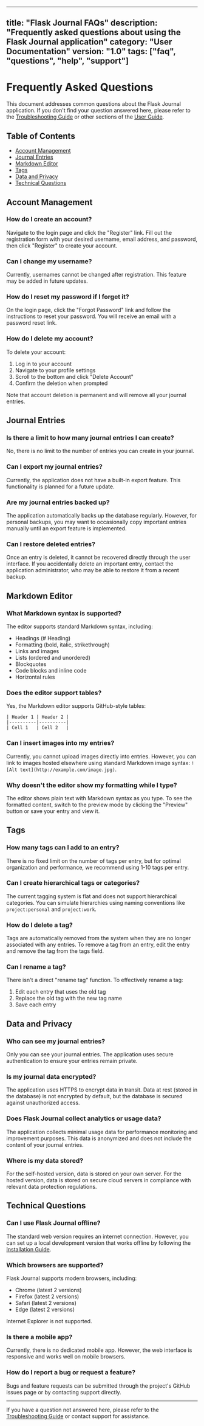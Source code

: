 ***

title: "Flask Journal FAQs"
description: "Frequently asked questions about using the Flask Journal application"
category: "User Documentation"
version: "1.0"
tags: \["faq", "questions", "help", "support"]
----------------------------------------------

# Frequently Asked Questions

This document addresses common questions about the Flask Journal application. If you don't find your question answered here, please refer to the [Troubleshooting Guide](troubleshooting.md) or other sections of the [User Guide](README.md).

## Table of Contents

- [Account Management](#account-management)
- [Journal Entries](#journal-entries)
- [Markdown Editor](#markdown-editor)
- [Tags](#tags)
- [Data and Privacy](#data-and-privacy)
- [Technical Questions](#technical-questions)

## Account Management

### How do I create an account?

Navigate to the login page and click the "Register" link. Fill out the registration form with your desired username, email address, and password, then click "Register" to create your account.

### Can I change my username?

Currently, usernames cannot be changed after registration. This feature may be added in future updates.

### How do I reset my password if I forget it?

On the login page, click the "Forgot Password" link and follow the instructions to reset your password. You will receive an email with a password reset link.

### How do I delete my account?

To delete your account:

1. Log in to your account
2. Navigate to your profile settings
3. Scroll to the bottom and click "Delete Account"
4. Confirm the deletion when prompted

Note that account deletion is permanent and will remove all your journal entries.

## Journal Entries

### Is there a limit to how many journal entries I can create?

No, there is no limit to the number of entries you can create in your journal.

### Can I export my journal entries?

Currently, the application does not have a built-in export feature. This functionality is planned for a future update.

### Are my journal entries backed up?

The application automatically backs up the database regularly. However, for personal backups, you may want to occasionally copy important entries manually until an export feature is implemented.

### Can I restore deleted entries?

Once an entry is deleted, it cannot be recovered directly through the user interface. If you accidentally delete an important entry, contact the application administrator, who may be able to restore it from a recent backup.

## Markdown Editor

### What Markdown syntax is supported?

The editor supports standard Markdown syntax, including:

- Headings (# Heading)
- Formatting (bold, italic, strikethrough)
- Links and images
- Lists (ordered and unordered)
- Blockquotes
- Code blocks and inline code
- Horizontal rules

### Does the editor support tables?

Yes, the Markdown editor supports GitHub-style tables:

```
| Header 1 | Header 2 |
|----------|----------|
| Cell 1   | Cell 2   |
```

### Can I insert images into my entries?

Currently, you cannot upload images directly into entries. However, you can link to images hosted elsewhere using standard Markdown image syntax: `![Alt text](http://example.com/image.jpg)`.

### Why doesn't the editor show my formatting while I type?

The editor shows plain text with Markdown syntax as you type. To see the formatted content, switch to the preview mode by clicking the "Preview" button or save your entry and view it.

## Tags

### How many tags can I add to an entry?

There is no fixed limit on the number of tags per entry, but for optimal organization and performance, we recommend using 1-10 tags per entry.

### Can I create hierarchical tags or categories?

The current tagging system is flat and does not support hierarchical categories. You can simulate hierarchies using naming conventions like `project:personal` and `project:work`.

### How do I delete a tag?

Tags are automatically removed from the system when they are no longer associated with any entries. To remove a tag from an entry, edit the entry and remove the tag from the tags field.

### Can I rename a tag?

There isn't a direct "rename tag" function. To effectively rename a tag:

1. Edit each entry that uses the old tag
2. Replace the old tag with the new tag name
3. Save each entry

## Data and Privacy

### Who can see my journal entries?

Only you can see your journal entries. The application uses secure authentication to ensure your entries remain private.

### Is my journal data encrypted?

The application uses HTTPS to encrypt data in transit. Data at rest (stored in the database) is not encrypted by default, but the database is secured against unauthorized access.

### Does Flask Journal collect analytics or usage data?

The application collects minimal usage data for performance monitoring and improvement purposes. This data is anonymized and does not include the content of your journal entries.

### Where is my data stored?

For the self-hosted version, data is stored on your own server. For the hosted version, data is stored on secure cloud servers in compliance with relevant data protection regulations.

## Technical Questions

### Can I use Flask Journal offline?

The standard web version requires an internet connection. However, you can set up a local development version that works offline by following the [Installation Guide](installation.md).

### Which browsers are supported?

Flask Journal supports modern browsers, including:

- Chrome (latest 2 versions)
- Firefox (latest 2 versions)
- Safari (latest 2 versions)
- Edge (latest 2 versions)

Internet Explorer is not supported.

### Is there a mobile app?

Currently, there is no dedicated mobile app. However, the web interface is responsive and works well on mobile browsers.

### How do I report a bug or request a feature?

Bugs and feature requests can be submitted through the project's GitHub issues page or by contacting support directly.

***

If you have a question not answered here, please refer to the [Troubleshooting Guide](troubleshooting.md) or contact support for assistance.
